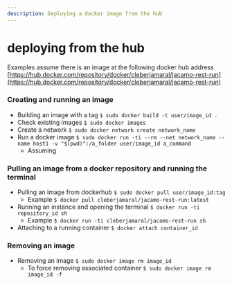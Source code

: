 ```yaml
---
description: Deploying a docker image from the hub
---
```


# deploying from the hub

Examples assume there is an image at the following docker hub address [https://hub.docker.com/repository/docker/cleberjamaral/jacamo-rest-run](https://hub.docker.com/repository/docker/cleberjamaral/jacamo-rest-run) 

### Creating and running an image

* Building an image with a tag `$ sudo docker build -t user/image_id .`
* Check existing images `$ sudo docker images`
* Create a network `$ sudo docker network create network_name`
* Run a docker image `$ sudo docker run -ti --rm --net network_name --name host1 -v "$(pwd)":/a_folder user/image_id a_command`
  * Assuming 

### Pulling an image from a docker repository and running the terminal

* Pulling an image from dockerhub `$ sudo docker pull user/image_id:tag`
  * Example `$ docker pull cleberjamaral/jacamo-rest-run:latest`
* Running an instance and opening the terminal `$ docker run -ti repository_id sh`
  * Example `$ docker run -ti cleberjamaral/jacamo-rest-run sh`
* Attaching to a running container `$ docker attach container_id`

### Removing an image

* Removing an image `$ sudo docker image rm image_id`
  * To force removing associated container `$ sudo docker image rm image_id -f`

